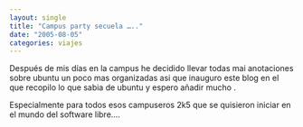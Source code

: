 ```yaml
---
layout: single
title: "Campus party secuela ….."
date: "2005-08-05"
categories: viajes
---
```


Después de mis días en la campus he decidido llevar todas mai anotaciones sobre ubuntu un poco mas organizadas asi que inauguro este blog en el que recopilo lo que sabia de ubuntu y espero añadir mucho .

Especialmente para todos esos campuseros 2k5 que se quisieron iniciar en el mundo del software libre....
